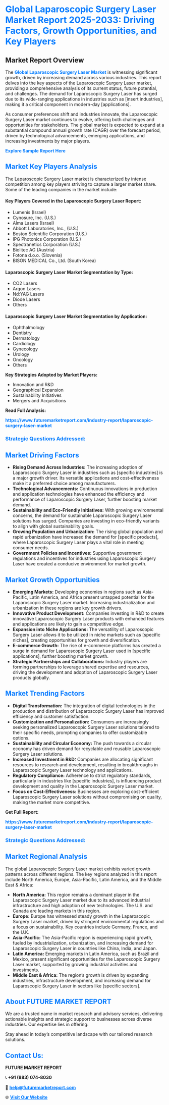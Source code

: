 <h1 style="color: #007BFF;">Global Laparoscopic Surgery Laser Market Report 2025-2033: Driving Factors, Growth Opportunities, and Key Players</h1>

<section id="overview">
<h2>Market Report Overview</h2>
<p>The <a href="https://www.futuremarketreport.com/industry-report/laparoscopic-surgery-laser-market" style="color: #007BFF; text-decoration: none;"><strong>Global Laparoscopic Surgery Laser Market</strong></a> is witnessing significant growth, driven by increasing demand across various industries. This report delves into the key aspects of the Laparoscopic Surgery Laser market, providing a comprehensive analysis of its current status, future potential, and challenges. The demand for Laparoscopic Surgery Laser has surged due to its wide-ranging applications in industries such as [insert industries], making it a critical component in modern-day [applications].</p>
<p>As consumer preferences shift and industries innovate, the Laparoscopic Surgery Laser market continues to evolve, offering both challenges and opportunities for stakeholders. The global market is expected to expand at a substantial compound annual growth rate (CAGR) over the forecast period, driven by technological advancements, emerging applications, and increasing investments by major players.</p>
</section>

<section id="overview">
<p><a href="https://www.futuremarketreport.com/request-sample/reportId=85081" style="color: #007BFF; text-decoration: none;"><strong>Explore Sample Report Here</strong></a></p>
</section>

<section id="key-players">
<h2 style="color: #007BFF;">Market Key Players Analysis</h2>
<p>The Laparoscopic Surgery Laser market is characterized by intense competition among key players striving to capture a larger market share. Some of the leading companies in the market include:</p>
<h4>Key Players Covered in the Laparoscopic Surgery Laser Report:</h4>
<ul><li>Lumenis (Israel)</li><li>Cynosure, Inc. (U.S.)</li><li>Alma Lasers (Israel)</li><li>Abbott Laboratories, Inc., (U.S.)</li><li>Boston Scientific Corporation (U.S.)</li><li>IPG Photonics Corporation (U.S.)</li><li>Spectranetics Corporation (U.S.)</li><li>Biolitec AG (Austria)</li><li>Fotona d.o.o. (Slovenia)</li><li>BISON MEDICAL Co., Ltd. (South Korea)</li></ul>
<h4>Laparoscopic Surgery Laser Market Segmentation by Type:</h4>
<ul><li>CO2 Lasers</li><li>Argon Lasers</li><li>Nd:YAG Lasers</li><li>Diode Lasers</li><li>Others</li></ul>

<h4>Laparoscopic Surgery Laser Market Segmentation by Application:</h4>
<ul><li>Ophthalmology</li><li>Dentistry</li><li>Dermatology</li><li>Cardiology</li><li>Gynecology</li><li>Urology</li><li>Oncology</li><li>Others</li></ul>
<p><strong>Key Strategies Adopted by Market Players:</strong></p>
<ul>
<li>Innovation and R&D</li>
<li>Geographical Expansion</li>
<li>Sustainability Initiatives</li>
<li>Mergers and Acquisitions</li>
</ul>
</section>

<section>
<p><strong>Read Full Analysis: </strong></p><a href="https://www.futuremarketreport.com/industry-report/laparoscopic-surgery-laser-market" style="color: #007BFF; text-decoration: none;"><strong>https://www.futuremarketreport.com/industry-report/laparoscopic-surgery-laser-market</strong></a>
<h3 style="color: #007BFF;">Strategic Questions Addressed:</h3>
</section>

<section id="driving-factors">
<h2 style="color: #007BFF;">Market Driving Factors</h2>
<ul>
<li><strong>Rising Demand Across Industries:</strong> The increasing adoption of Laparoscopic Surgery Laser in industries such as [specific industries] is a major growth driver. Its versatile applications and cost-effectiveness make it a preferred choice among manufacturers.</li>
<li><strong>Technological Advancements:</strong> Continuous innovations in production and application technologies have enhanced the efficiency and performance of Laparoscopic Surgery Laser, further boosting market demand.</li>
<li><strong>Sustainability and Eco-Friendly Initiatives:</strong> With growing environmental concerns, the demand for sustainable Laparoscopic Surgery Laser solutions has surged. Companies are investing in eco-friendly variants to align with global sustainability goals.</li>
<li><strong>Growing Population and Urbanization:</strong> The rising global population and rapid urbanization have increased the demand for [specific products], where Laparoscopic Surgery Laser plays a vital role in meeting consumer needs.</li>
<li><strong>Government Policies and Incentives:</strong> Supportive government regulations and incentives for industries using Laparoscopic Surgery Laser have created a conducive environment for market growth.</li>
</ul>
</section>

<section id="growth-opportunities">
<h2 style="color: #007BFF;">Market Growth Opportunities</h2>
<ul>
<li><strong>Emerging Markets:</strong> Developing economies in regions such as Asia-Pacific, Latin America, and Africa present untapped potential for the Laparoscopic Surgery Laser market. Increasing industrialization and urbanization in these regions are key growth drivers.</li>
<li><strong>Innovative Product Development:</strong> Companies investing in R&D to create innovative Laparoscopic Surgery Laser products with enhanced features and applications are likely to gain a competitive edge.</li>
<li><strong>Expansion into Niche Applications:</strong> The versatility of Laparoscopic Surgery Laser allows it to be utilized in niche markets such as [specific niches], creating opportunities for growth and diversification.</li>
<li><strong>E-commerce Growth:</strong> The rise of e-commerce platforms has created a surge in demand for Laparoscopic Surgery Laser used in [specific applications], further boosting market growth.</li>
<li><strong>Strategic Partnerships and Collaborations:</strong> Industry players are forming partnerships to leverage shared expertise and resources, driving the development and adoption of Laparoscopic Surgery Laser products globally.</li>
</ul>
</section>

<section id="trending-factors">
<h2 style="color: #007BFF;">Market Trending Factors</h2>
<ul>
<li><strong>Digital Transformation:</strong> The integration of digital technologies in the production and distribution of Laparoscopic Surgery Laser has improved efficiency and customer satisfaction.</li>
<li><strong>Customization and Personalization:</strong> Consumers are increasingly seeking personalized Laparoscopic Surgery Laser solutions tailored to their specific needs, prompting companies to offer customizable options.</li>
<li><strong>Sustainability and Circular Economy:</strong> The push towards a circular economy has driven demand for recyclable and reusable Laparoscopic Surgery Laser solutions.</li>
<li><strong>Increased Investment in R&D:</strong> Companies are allocating significant resources to research and development, resulting in breakthroughs in Laparoscopic Surgery Laser technology and applications.</li>
<li><strong>Regulatory Compliance:</strong> Adherence to strict regulatory standards, particularly in industries like [specific industries], is influencing product development and quality in the Laparoscopic Surgery Laser market.</li>
<li><strong>Focus on Cost-Effectiveness:</strong> Businesses are exploring cost-efficient Laparoscopic Surgery Laser solutions without compromising on quality, making the market more competitive.</li>
</ul>
</section>

<section>
<p><strong>Get Full Report: </strong></p><a href="https://www.futuremarketreport.com/industry-report/laparoscopic-surgery-laser-market" style="color: #007BFF; text-decoration: none;"><strong>https://www.futuremarketreport.com/industry-report/laparoscopic-surgery-laser-market</strong></a>
<h3 style="color: #007BFF;">Strategic Questions Addressed:</h3>
</section>


<section id="regional-analysis">
<h2 style="color: #007BFF;">Market Regional Analysis</h2>
<p>The global Laparoscopic Surgery Laser market exhibits varied growth patterns across different regions. The key regions analyzed in this report include North America, Europe, Asia-Pacific, Latin America, and the Middle East & Africa:</p>
<ul>
<li><strong>North America:</strong> This region remains a dominant player in the Laparoscopic Surgery Laser market due to its advanced industrial infrastructure and high adoption of new technologies. The U.S. and Canada are leading markets in this region.</li>
<li><strong>Europe:</strong> Europe has witnessed steady growth in the Laparoscopic Surgery Laser market, driven by stringent environmental regulations and a focus on sustainability. Key countries include Germany, France, and the U.K.</li>
<li><strong>Asia-Pacific:</strong> The Asia-Pacific region is experiencing rapid growth, fueled by industrialization, urbanization, and increasing demand for Laparoscopic Surgery Laser in countries like China, India, and Japan.</li>
<li><strong>Latin America:</strong> Emerging markets in Latin America, such as Brazil and Mexico, present significant opportunities for the Laparoscopic Surgery Laser market, supported by growing industrial activities and investments.</li>
<li><strong>Middle East & Africa:</strong> The region’s growth is driven by expanding industries, infrastructure development, and increasing demand for Laparoscopic Surgery Laser in sectors like [specific sectors].</li>
</ul>
</section>

<footer>
<h2 style="color: #007BFF;">About FUTURE MARKET REPORT</h2>
<p>We are a trusted name in market research and advisory services, delivering actionable insights and strategic support to businesses across diverse industries. Our expertise lies in offering:</p>

<p>Stay ahead in today’s competitive landscape with our tailored research solutions.</p>

<h2 style="color: #007BFF;">Contact Us:</h2>
<p><strong>FUTURE MARKET REPORT</strong></p>
<p>📞 <strong>+91 (883) 074-8030</strong></p>
<p>📧 <strong><a href="mailto:help@futuremarketreport.com" style="color: #007BFF;">help@futuremarketreport.com</a></strong></p>
<p>🌐 <strong><a href="https://www.futuremarketreport.com/" style="color: #007BFF;">Visit Our Website</a></strong></p>
</footer>